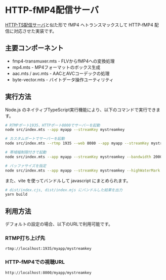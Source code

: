# HTTP-fMP4配信サーバ

[HTTP-TS配信サーバ](../03-tiny-http-ts-server/)と似た形で fMP4 へトランスマックスして HTTP-fMP4 配信に対応させた実装です。

## 主要コンポーネント

- fmp4-transmuxer.mts - FLVからfMP4への変換処理
- mp4.mts - MP4フォーマットのボックス生成
- aac.mts / avc.mts - AACとAVCコーデックの処理
- byte-vector.mts - バイトデータ操作ユーティリティ

## 実行方法

Node.js のネイティブTypeScript実行機能により、以下のコマンドで実行できます。

```bash
# RTMPポート1935、HTTPポート8000でサーバーを起動
node src/index.mts --app myapp --streamKey mystreamkey

# カスタムポートでサーバーを起動
node src/index.mts --rtmp 1935 --web 8080 --app myapp --streamKey mystreamkey

# 帯域幅制限付きで起動
node src/index.mts --app myapp --streamKey mystreamkey --bandwidth 2000000

# バッファサイズを指定
node src/index.mts --app myapp --streamKey mystreamkey --highWaterMark 16384
```

また、vite を使ってバンドルして javascript にまとめられます。

```bash
# dist/index.cjs, dist/index.mjs にバンドルした結果を出力
yarn build
```

## 利用方法

デフォルトの設定の場合、以下のURLで利用可能です。

### RTMP打ち上げ先
```
rtmp://localhost:1935/myapp/mystreamkey
```

### HTTP-fMP4での視聴URL
```
http://localhost:8000/myapp/mystreamkey
```

